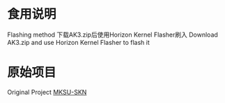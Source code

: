 # 食用说明
  Flashing method
  下载AK3.zip后使用Horizon Kernel Flasher刷入
  Download AK3.zip and use Horizon Kernel Flasher to flash it
  

# 原始项目
  Original Project
[MKSU-SKN](https://github.com/ShirkNeko/KernelSU)
